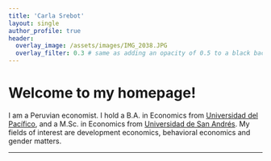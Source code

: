 ```yaml
---
title: 'Carla Srebot'
layout: single
author_profile: true
header:
  overlay_image: /assets/images/IMG_2038.JPG
  overlay_filter: 0.3 # same as adding an opacity of 0.5 to a black background
---
```


# Welcome to my homepage! 

I am a Peruvian economist. I hold a B.A. in Economics from [Universidad del Pacífico](https://www.up.edu.pe/en/), and a M.Sc. in Economics from [Universidad de San Andrés](https://udesa.edu.ar/). 
My fields of interest are development economics, behavioral economics and gender matters.

---


